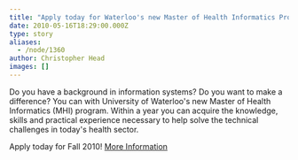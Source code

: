```yaml
---
title: "Apply today for Waterloo's new Master of Health Informatics Program"
date: 2010-05-16T18:29:00.000Z
type: story
aliases:
  - /node/1360
author: Christopher Head
images: []
---
```


<div class="field field-name-body field-type-text-with-summary field-label-hidden"><div class="field-items"><div class="field-item even"><p>Do you have a background in information systems? Do you want to make a difference? You can with University of Waterloo&apos;s new Master of Health Informatics (MHI) program. Within a year you can acquire the knowledge, skills and practical experience necessary to help solve the technical challenges in today&apos;s health sector.</p>
<p>Apply today for Fall 2010! <a href="https://www.cs.uwaterloo.ca/grad/mhi/recruit/059">More Information</a></p>
</div></div></div>    <footer>
          </footer>